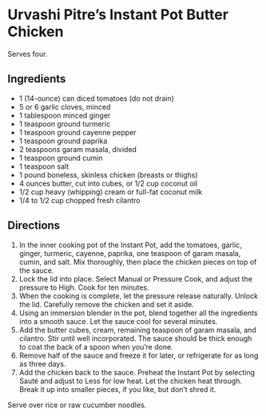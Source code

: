 # Urvashi Pitre’s Instant Pot Butter Chicken

Serves four.

## Ingredients
- 1 (14-ounce) can diced tomatoes (do not drain)
- 5 or 6 garlic cloves, minced
- 1 tablespoon minced ginger
- 1 teaspoon ground turmeric
- 1 teaspoon ground cayenne pepper
- 1 teaspoon ground paprika
- 2 teaspoons garam masala, divided
- 1 teaspoon ground cumin
- 1 teaspoon salt
- 1 pound boneless, skinless chicken (breasts or thighs)
- 4 ounces butter, cut into cubes, or 1/2 cup coconut oil
- 1/2 cup heavy (whipping) cream or full-fat coconut milk
- 1/4 to 1/2 cup chopped fresh cilantro

## Directions
1. In the inner cooking pot of the Instant Pot, add the tomatoes, garlic, ginger, turmeric, cayenne, paprika, one teaspoon of garam masala, cumin, and salt. Mix thoroughly, then place the chicken pieces on top of the sauce.
2. Lock the lid into place. Select Manual or Pressure Cook, and adjust the pressure to High. Cook for ten minutes.
3. When the cooking is complete, let the pressure release naturally. Unlock the lid. Carefully remove the chicken and set it aside.
4. Using an immersion blender in the pot, blend together all the ingredients into a smooth sauce. Let the sauce cool for several minutes.
5. Add the butter cubes, cream, remaining teaspoon of garam masala, and cilantro. Stir until well incorporated. The sauce should be thick enough to coat the back of a spoon when you’re done.
6. Remove half of the sauce and freeze it for later, or refrigerate for as long as three days.
7. Add the chicken back to the sauce. Preheat the Instant Pot by selecting Sauté and adjust to Less for low heat. Let the chicken heat through. Break it up into smaller pieces, if you like, but don’t shred it.

Serve over rice or raw cucumber noodles.
